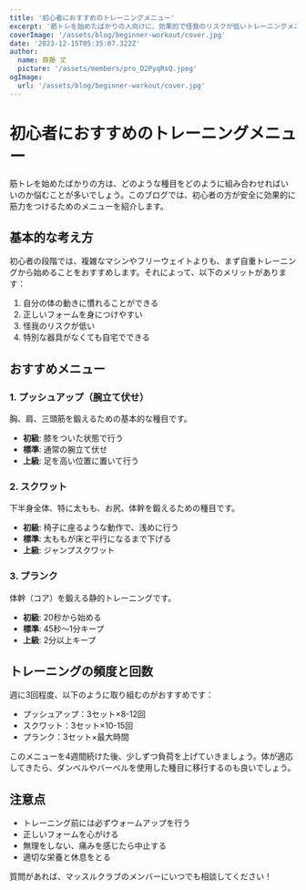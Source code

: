 ```yaml
---
title: '初心者におすすめのトレーニングメニュー'
excerpt: '筋トレを始めたばかりの人向けに、効果的で怪我のリスクが低いトレーニングメニューを紹介します。'
coverImage: '/assets/blog/beginner-workout/cover.jpg'
date: '2023-12-15T05:35:07.322Z'
author:
  name: 齋藤 丈
  picture: '/assets/members/pro_D2PyqRsQ.jpeg'
ogImage:
  url: '/assets/blog/beginner-workout/cover.jpg'
---
```


# 初心者におすすめのトレーニングメニュー

筋トレを始めたばかりの方は、どのような種目をどのように組み合わせればいいのか悩むことが多いでしょう。このブログでは、初心者の方が安全に効果的に筋力をつけるためのメニューを紹介します。

## 基本的な考え方

初心者の段階では、複雑なマシンやフリーウェイトよりも、まず自重トレーニングから始めることをおすすめします。それによって、以下のメリットがあります：

1. 自分の体の動きに慣れることができる
2. 正しいフォームを身につけやすい
3. 怪我のリスクが低い
4. 特別な器具がなくても自宅でできる

## おすすめメニュー

### 1. プッシュアップ（腕立て伏せ）

胸、肩、三頭筋を鍛えるための基本的な種目です。

- **初級**: 膝をついた状態で行う
- **標準**: 通常の腕立て伏せ
- **上級**: 足を高い位置に置いて行う

### 2. スクワット

下半身全体、特に太もも、お尻、体幹を鍛えるための種目です。

- **初級**: 椅子に座るような動作で、浅めに行う
- **標準**: 太ももが床と平行になるまで下げる
- **上級**: ジャンプスクワット

### 3. プランク

体幹（コア）を鍛える静的トレーニングです。

- **初級**: 20秒から始める
- **標準**: 45秒～1分キープ
- **上級**: 2分以上キープ

## トレーニングの頻度と回数

週に3回程度、以下のように取り組むのがおすすめです：

- プッシュアップ：3セット×8-12回
- スクワット：3セット×10-15回
- プランク：3セット×最大時間

このメニューを4週間続けた後、少しずつ負荷を上げていきましょう。体が適応してきたら、ダンベルやバーベルを使用した種目に移行するのも良いでしょう。

## 注意点

- トレーニング前には必ずウォームアップを行う
- 正しいフォームを心がける
- 無理をしない、痛みを感じたら中止する
- 適切な栄養と休息をとる

質問があれば、マッスルクラブのメンバーにいつでも相談してください！
